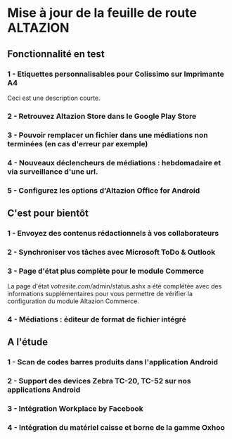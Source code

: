 <div class='roadmapPage'>
<h1>Mise à jour de la feuille de route ALTAZION</h1>
<h2>Fonctionnalité en test</h2>
<div id="enTest">
<div class="item">
<h3>1 - Etiquettes personnalisables pour Colissimo sur Imprimante A4</h3>
<div>Ceci est une description courte.</div>
</div>
<div class="item">
<h3>2 - Retrouvez Altazion Store dans le Google Play Store</h3>
</div>
<div class="item">
<h3>3 - Pouvoir remplacer un fichier dans une médiations non terminées (en cas d'erreur par exemple)</h3>
</div>
<div class="item">
<h3>4 - Nouveaux déclencheurs de médiations : hebdomadaire et via surveillance d'une url.</h3>
</div>
<div class="item">
<h3>5 - Configurez les options d'Altazion Office for Android </h3>
</div>
</div>
<h2>C'est pour bientôt</h2>
<div id="bientot">
<div class="item">
<h3>1 - Envoyez des contenus rédactionnels à vos collaborateurs </h3>
</div>
<div class="item">
<h3>2 - Synchroniser vos tâches avec Microsoft ToDo & Outlook </h3>
</div>
<div class="item">
<h3>3 - Page d'état plus complète pour le module Commerce </h3>
<div>La page d'état <i>votresite.com/</i>admin/status.ashx a été complétée avec des informations supplémentaires pour vous permettre de vérifier la configuration du module Altazion Commerce.</div>
</div>
<div class="item">
<h3>4 - Médiations : éditeur de format de fichier intégré </h3>
</div>
</div>
<h2>A l'étude</h2>
<div id="etude">
<div class="item">
<h3>1 - Scan de codes barres produits dans l'application Android</h3>
</div>
<div class="item">
<h3>2 - Support des devices Zebra TC-20, TC-52 sur nos applications Android</h3>
</div>
<div class="item">
<h3>3 - Intégration Workplace by Facebook</h3>
</div>
<div class="item">
<h3>4 - Intégration du matériel caisse et borne de la gamme Oxhoo</h3>
</div>
</div>
</div>

